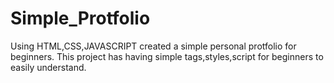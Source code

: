 # Simple_Protfolio
Using HTML,CSS,JAVASCRIPT created a simple personal protfolio for beginners.
This project has having simple tags,styles,script for beginners to easily understand.
